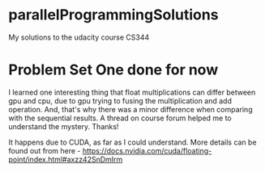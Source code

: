 # parallelProgrammingSolutions
My solutions to the udacity course CS344

# Problem Set One done for now

I learned one interesting thing that float multiplications can differ between gpu and cpu, due to gpu trying to fusing the multiplication and add operation. And, that's why there was a minor difference when comparing with the sequential results. A thread on course forum helped me to understand the mystery. Thanks!

It happens due to CUDA, as far as I could understand. More details can be found out from here - https://docs.nvidia.com/cuda/floating-point/index.html#axzz42SnDmIrm
